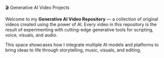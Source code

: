 🎬 Generative AI Video Projects

Welcome to my **Generative AI Video Repository** — a collection of original videos created using the power of AI. Every video in this repository is the result of experimenting with cutting-edge generative tools for scripting, voice, visuals, and audio.

This space showcases how I integrate multiple AI models and platforms to bring ideas to life through storytelling, music, visuals, and editing.
